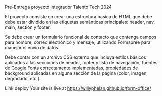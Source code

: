 Pre-Entrega proyecto integrador Talento Tech 2024

El proyecto consiste en crear una estructura basica de HTML que debe debe estar
dividido en las etiquetas semánticas principales: header, nav, main, section y footer.

Se debe crear un formulario funcional de contacto que contenga campos para
nombre, correo electrónico y mensaje, utilizando Formspree para manejar el
envío de datos.

Debe contar con un archivo CSS externo que incluya estilos básicos aplicados a las secciones de header, footer y lista de navegación, fuentes de Google Fonts correctamente implementadas, propiedades de background aplicadas en alguna sección de la página (color, imagen, degradado, etc.).

Link deploy
Your site is live at https://willyphelan.github.io/form-office/
